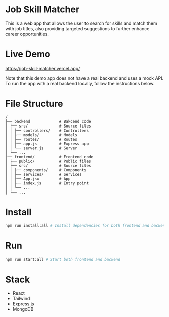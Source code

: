# Job Skill Matcher

This is a web app that allows the user to search for skills and match them with job titles, also providing targeted suggestions to further enhance career opportunities.

# Live Demo
https://job-skill-matcher.vercel.app/

Note that this demo app does not have a real backend and uses a mock API.
To run the app with a real backend locally, follow the instructions below.


# File Structure

```
/
├── backend             # Bakcend code
│ ├── src/              # Source files
│ │ ├── controllers/    # Controllers
│ │ ├── models/         # Models
│ │ ├── routes/         # Routes
│ │ ├── app.js          # Express app
│ │ └── server.js       # Server
│ └── ...
├── frontend/           # Frontend code
│ ├── public/           # Public files
│ ├── src/              # Source files
│ │ ├── components/     # Components
│ │ ├── services/       # Services
│ │ ├── App.jsx         # App
│ │ ├── index.js        # Entry point
│ │ └── ...
│ └── ...
```

# Install

```bash
npm run install:all # Install dependencies for both frontend and backend
```

# Run

```bash
npm run start:all # Start both frontend and backend
```

# Stack

- React
- Tailwind
- Express.js
- MongoDB
